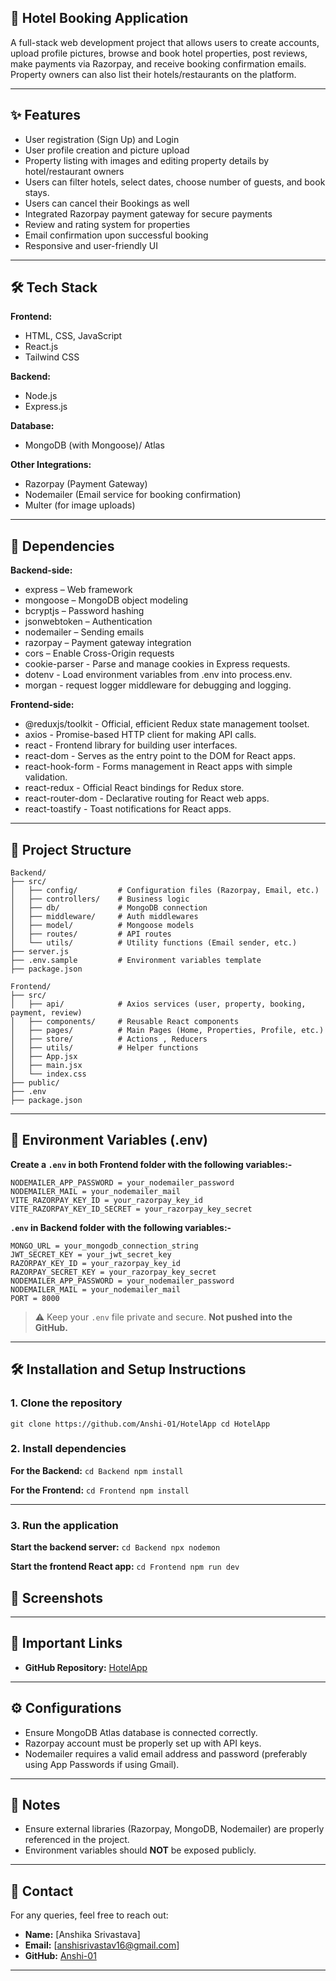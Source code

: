 ## 🏨 Hotel Booking Application

A full-stack web development project that allows users to create accounts, upload profile pictures, browse and book hotel properties, post reviews, make payments via Razorpay, and receive booking confirmation emails. Property owners can also list their hotels/restaurants on the platform.

---

## ✨ Features

- User registration (Sign Up) and Login
- User profile creation and picture upload
- Property listing with images and editing property details by hotel/restaurant owners
- Users can filter hotels, select dates, choose number of guests, and book stays.
- Users can cancel their Bookings as well
- Integrated Razorpay payment gateway for secure payments
- Review and rating system for properties
- Email confirmation upon successful booking
- Responsive and user-friendly UI

---

## 🛠️ Tech Stack

**Frontend:**  
- HTML, CSS, JavaScript  
- React.js  
- Tailwind CSS  

**Backend:**  
- Node.js  
- Express.js  

**Database:**  
- MongoDB (with Mongoose)/ Atlas

**Other Integrations:**  
- Razorpay (Payment Gateway)  
- Nodemailer (Email service for booking confirmation)
- Multer (for image uploads)

---

## 🧩 Dependencies

**Backend-side:**
- express – Web framework
- mongoose – MongoDB object modeling
- bcryptjs – Password hashing
- jsonwebtoken – Authentication
- nodemailer – Sending emails
- razorpay – Payment gateway integration
- cors – Enable Cross-Origin requests
- cookie-parser	- Parse and manage cookies in Express requests.
- dotenv -	Load environment variables from .env into process.env.
- morgan - request logger middleware for debugging and logging.


**Frontend-side:**
- @reduxjs/toolkit - Official, efficient Redux state management toolset.
- axios - Promise-based HTTP client for making API calls.
- react	- Frontend library for building user interfaces.
- react-dom	-	Serves as the entry point to the DOM for React apps.
- react-hook-form	-	Forms management in React apps with simple validation.
- react-redux	-	Official React bindings for Redux store.
- react-router-dom -	Declarative routing for React web apps.
- react-toastify - Toast notifications for React apps.

---

## 📁 Project Structure
```
Backend/
├── src/
│   ├── config/         # Configuration files (Razorpay, Email, etc.)
│   ├── controllers/    # Business logic
│   ├── db/             # MongoDB connection
│   ├── middleware/     # Auth middlewares
│   ├── model/          # Mongoose models
│   ├── routes/         # API routes
│   └── utils/          # Utility functions (Email sender, etc.)
├── server.js
├── .env.sample         # Environment variables template
├── package.json

Frontend/
├── src/
│   ├── api/            # Axios services (user, property, booking, payment, review)
│   ├── components/     # Reusable React components
│   ├── pages/          # Main Pages (Home, Properties, Profile, etc.)
│   ├── store/          # Actions , Reducers
│   ├── utils/          # Helper functions
│   ├── App.jsx
│   ├── main.jsx
│   └── index.css
├── public/
├── .env
├── package.json
```

---

## 🔑 Environment Variables (.env)

**Create a `.env` in both Frontend folder with the following variables:-**
```
NODEMAILER_APP_PASSWORD = your_nodemailer_password
NODEMAILER_MAIL = your_nodemailer_mail
VITE_RAZORPAY_KEY_ID = your_razorpay_key_id
VITE_RAZORPAY_KEY_ID_SECRET = your_razorpay_key_secret

```

**`.env` in Backend folder with the following variables:-**
```
MONGO_URL = your_mongodb_connection_string
JWT_SECRET_KEY = your_jwt_secret_key
RAZORPAY_KEY_ID = your_razorpay_key_id
RAZORPAY_SECRET_KEY = your_razorpay_key_secret
NODEMAILER_APP_PASSWORD = your_nodemailer_password
NODEMAILER_MAIL = your_nodemailer_mail
PORT = 8000
```
> ⚠️ Keep your `.env` file private and secure. **Not pushed into the GitHub.**

---

## 🛠️ Installation and Setup Instructions

### 1. Clone the repository
`
git clone https://github.com/Anshi-01/HotelApp
cd HotelApp
`

### 2. Install dependencies

**For the Backend:**
`
cd Backend
npm install
`

**For the Frontend:**
`
cd Frontend
npm install
`

---

### 3. Run the application

**Start the backend server:**
`
cd Backend
npx nodemon
`

**Start the frontend React app:**
`
cd Frontend
npm run dev
`


## 📸 Screenshots




---

## 🔗 Important Links

- **GitHub Repository:** [HotelApp](https://github.com/Anshi-01/HotelApp)

---

## ⚙️ Configurations

- Ensure MongoDB Atlas database is connected correctly.
- Razorpay account must be properly set up with API keys.
- Nodemailer requires a valid email address and password (preferably using App Passwords if using Gmail).

---

## 📢 Notes

- Ensure external libraries (Razorpay, MongoDB, Nodemailer) are properly referenced in the project.
- Environment variables should **NOT** be exposed publicly.

---

## 📩 Contact

For any queries, feel free to reach out:

- **Name:** [Anshika Srivastava]
- **Email:** [anshisrivastav16@gmail.com]
- **GitHub:** [Anshi-01](https://github.com/Anshi-01)

---
